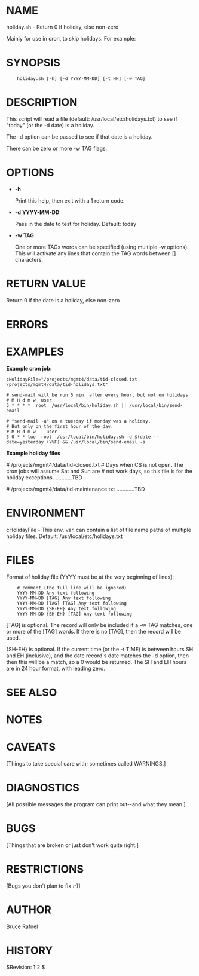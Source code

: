# NAME

holiday.sh - Return 0 if holiday, else non-zero

Mainly for use in cron, to skip holidays.  For example:

# SYNOPSIS

        holiday.sh [-h] [-d YYYY-MM-DD] [-t HH] [-w TAG]

# DESCRIPTION

This script will read a file (default: /usr/local/etc/holidays.txt) to
see if "today" (or the -d date) is a holiday.

The -d option can be passed to see if that date is a holiday.

There can be zero or more -w TAG flags.

# OPTIONS

- **-h**

    Print this help, then exit with a 1 return code.

- **-d YYYY-MM-DD**

    Pass in the date to test for holiday.  Default: today

- **-w TAG**

    One or more TAGs words can be specified (using multiple -w options).
    This will activate any lines that contain the TAG words between \[\]
    characters.

# RETURN VALUE

Return 0 if the date is a holiday, else non-zero

# ERRORS

# EXAMPLES

**Example cron job:**

    cHolidayFile="/projects/mgmt4/data/tid-closed.txt /projects/mgmt4/data/tid-holidays.txt"

    # send-mail will be run 5 min. after every hour, but not on holidays
    # M H d m w  user
    5 * * * *  root  /usr/local/bin/holiday.sh || /usr/local/bin/send-email

    # "send-mail -a" on a tuesday if monday was a holiday.
    # But only on the first hour of the day.
    # M H d m w    user
    5 0 * * tue  root  /usr/local/bin/holiday.sh -d $(date --date=yesterday +\%F) && /usr/local/bin/send-email -a

**Example holiday files**

\# /projects/mgmt4/data/tid-closed.txt
\# Days when CS is not open. The cron jobs will assume Sat and Sun are
\# not work days, so this file is for the holiday exceptions.
...........TBD

\# /projects/mgmt4/data/tid-maintenance.txt
............TBD

# ENVIRONMENT

cHolidayFile - This env. var. can contain a list of file name paths of
multiple holiday files.  Default: /usr/local/etc/holidays.txt

# FILES

Format of holiday file (YYYY must be at the very beginning of lines):

        # comment (the full line will be ignored)
        YYYY-MM-DD Any text following
        YYYY-MM-DD [TAG] Any text following
        YYYY-MM-DD [TAG] [TAG] Any text following
        YYYY-MM-DD {SH-EH} Any text following
        YYYY-MM-DD {SH-EH} [TAG] Any text following

\[TAG\] is optional.  The record will only be included if a -w TAG
matches, one or more of the \[TAG\] words.  If there is no \[TAG\], then
the record will be used.

{SH-EH} is optional. If the current time (or the -t TIME) is between
hours SH and EH (inclusive), and the date record's date matches the -d
option, then then this will be a match, so a 0 would be returned.  The
SH and EH hours are in 24 hour format, with leading zero.

# SEE ALSO

# NOTES

# CAVEATS

\[Things to take special care with; sometimes called WARNINGS.\]

# DIAGNOSTICS

\[All possible messages the program can print out--and what they mean.\]

# BUGS

\[Things that are broken or just don't work quite right.\]

# RESTRICTIONS

\[Bugs you don't plan to fix :-)\]

# AUTHOR

Bruce Rafnel

# HISTORY

$Revision: 1.2 $
